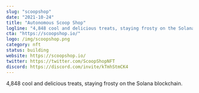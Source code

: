 ```yaml
---
slug: "scoopshop"
date: "2021-10-24"
title: "Autonomous Scoop Shop"
logline: "4,848 cool and delicious treats, staying frosty on the Solana blockchain."
cta: "https://scoopshop.io/"
logo: /img/scoopshop.png
category: nft
status: building
website: https://scoopshop.io/
twitter: https://twitter.com/ScoopShopNFT
discord: https://discord.com/invite/kTmhStmCK4
---
```


4,848 cool and delicious treats, staying frosty on the Solana blockchain.
